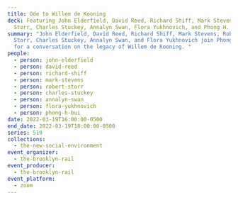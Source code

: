 ```yaml
---
title: Ode to Willem de Kooning
deck: Featuring John Elderfield, David Reed, Richard Shiff, Mark Stevens, Robert
  Storr, Charles Stuckey, Annalyn Swan, Flora Yukhnovich, and Phong H. Bui
summary: "John Elderfield, David Reed, Richard Shiff, Mark Stevens, Robert
  Storr, Charles Stuckey, Annalyn Swan, and Flora Yukhnovich join Phong H. Bui
  for a conversation on the legacy of Willem de Kooning. "
people:
  - person: john-elderfield
  - person: david-reed
  - person: richard-shiff
  - person: mark-stevens
  - person: robert-storr
  - person: charles-stuckey
  - person: annalyn-swan
  - person: flora-yukhnovich
  - person: phong-h-bui
date: 2022-03-19T16:00:00-0500
end_date: 2022-03-19T18:00:00-0500
series: 519
collections:
  - the-new-social-environment
event_organizer:
  - the-brooklyn-rail
event_producer:
  - the-brooklyn-rail
event_platform:
  - zoom
---
```

